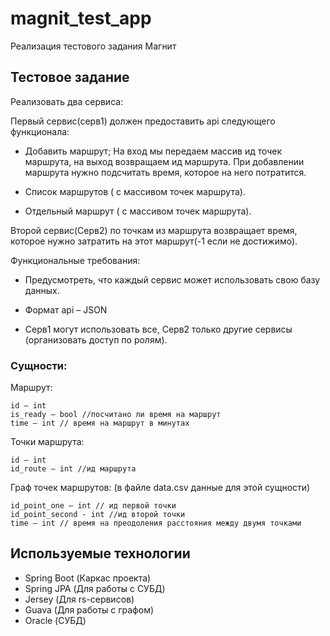 # magnit_test_app
Реализация тестового задания Магнит

## Тестовое задание

Реализовать два сервиса:

Первый сервис(серв1) должен предоставить api следующего функционала:

* Добавить маршрут; На вход мы передаем массив ид точек маршрута, на выход возвращаем ид маршрута. При добавлении маршрута нужно подсчитать время, которое на него потратится.

* Список маршрутов ( с массивом точек маршрута).

* Отдельный маршрут ( с массивом точек маршрута).

Второй сервис(Серв2) по точкам из маршрута возвращает время, которое нужно затратить на этот маршрут(-1 если не достижимо).

Функциональные требования:

* Предусмотреть, что каждый сервис может использовать свою базу данных.

* Формат api – JSON

* Серв1 могут использовать все, Серв2 только другие сервисы (организовать доступ по ролям).

### Сущности:

Маршрут:

```
id – int
is_ready – bool //посчитано ли время на маршрут
time – int // время на маршрут в минутах
```

Точки маршрута:
```
id – int
id_route – int //ид маршрута
```

Граф точек маршрутов: (в файле data.csv данные для этой сущности)
```
id_point_one – int // ид первой точки
id_point_second - int //ид второй точки
time – int // время на преодоления расстояния между двумя точками
```

## Используемые технологии
* Spring Boot (Каркас проекта)
* Spring JPA (Для работы с СУБД)
* Jersey (Для rs-сервисов)
* Guava (Для работы с графом)
* Oracle (СУБД)